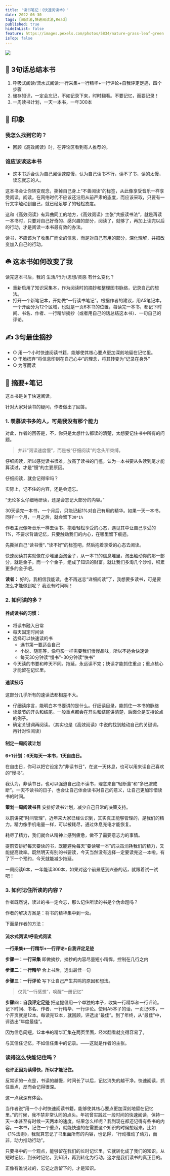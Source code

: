 ```yaml
---
title: '读书笔记：《快速阅读术》'
date: 2022-06-30
tags: [阅读法,快速阅读法,Read]
published: true
hideInList: false
feature: https://images.pexels.com/photos/5834/nature-grass-leaf-green.jpg?auto=compress&cs=tinysrgb&w=800
isTop: false
---
```

![](https://s2.loli.net/2022/06/30/nyd7eaHMiuJEL9m.png)

## 🚀 3句话总结本书
1. 呼吸式阅读/流水式阅读:一行采集+一行精华+一行评论+自我评定足迹，四个步骤
2. 储存知识，一定会忘记，不如记录下来，时时翻看。不要记忆，而要记录！
3. 一周读书计划，一天一本书，一年300本

## 🎨 印象

### 我怎么找到它的？
- 回顾《高效阅读》时，在评论区看到有人推荐的。

### 谁应该读这本书
- 这本书适合认为自己阅读速度慢，认为自己读书不行，读不了书，读的太慢，读忘就忘的人。

这本书会让你转变观念，撕掉自己身上“不善阅读”的标签，从此像享受音乐一样享受阅读。阅读，在网络时代不应该还沿用从前严肃的态度，而应该采取，只要有一行文字触动到自己，就已经足够了的轻松态度。

这和《高效阅读》有异曲同工的地方，《高效阅读》主张“共振读书法”，就是再读一本书时，只要对自己好奇的、感兴趣的部分，阅读了，就够了，再加上读完以后的行动，才是阅读一本书最有效的办法。

读书，不应该为了收集广而全的信息，而是对自己有用的部分，深化理解，并把改变加入自己的行动。

## ☘️ 这本书如何改变了我

读完这本书后，我的 生活/行为/思想/灵感 有什么变化？
- 重新启用了知识采集本，作为阅读时的摘抄和整理图书脉络，记录自己的想法。
- 打开一个新笔记本，开始做“一行读书笔记”。根据作者的建议，用A5笔记本，一个开面分为12个区域，也就是一页6本书的位置，每读完一本书，都记下时间、书名、作者、一行精华摘抄（或者用自己的话总结这本书）、一句自己的评论。

## ✍️ 3句最佳摘抄
- ○ 用一个小时快速阅读书籍，能够使其核心要点更加深刻地留在记忆里。
- ○ 干脆摈弃“将信息印刻在自己心中”的理念，将其转变为“记录在身外”
- ○ 为写而读

## 📒 摘要+笔记
这本书是关于快速阅读。

针对大家对读书的疑问，作者做出了回答。

### 1. 羡慕读书多的人，可是我没有那个能力
对此，作者的回答是，不，你只是太想什么都读的清楚，太想要记住书中所有的问题。

> 并非“阅读速度慢”，而是被“仔细阅读”的念头所束缚。

仔细阅读，所以感觉读书很难，放高了读书的门槛。认为一本书要从头读到尾才能算读过，才是“慢”的主要原因。

仔细阅读，就会记得牢吗？

实际上，记不住的内容，还是会遗忘。

“无论多么仔细地研读，还是会忘记大部分的内容。”

30天读完一本书，一个月后，只能记起1%对自己有用的精华。如果一天一本书，同样一个月，一月之后，就会留下`30*1%`

作者主张像听音乐一样去读书，抱着轻松享受的心态，遇见其中让自己享受的1%，不要求背诵记忆，只要触动我们的内心，在哪里留下痕迹。

先撕掉自己“读书慢“、”读不好”的标签吧，然后抱着享受的心态去阅读。

快速阅读其实就像在沙堆里面淘金子，从一本书的信息堆里，淘出触动你的那一部分，就是金子。而一个个金子，组成了知识的财富。就让我们多淘几个沙堆，积累更多的金子吧。

**读者：** 好的，我相信我能读，也不再迷恋“详细阅读”了，我想要多读书，可是要怎么才能做到呢？ 我没有时间啊！

### 2. 如何读的多？
#### 养成读书的习惯：
- 将读书融入日常
- 每天固定时间读
- 选择可以快速读的书
	- 选书第一要适合自己
	- 小说、随笔等，像电影一样需要我们慢慢品味，所以不适合快速读
	- 每天30分钟读“慢书”+30分钟读“快书”
- 今天读的书要和昨天不同。拖延，永远读不完；快读才能抓住重点；重点核心才能留在记忆里。

#### 速读技巧
这部分几乎所有的速读法都相差不大。
- 仔细读序言，能明白本书要讲的是什么。仔细读目录，能抓住一本书的脉络
- 读章节的开头和结尾。一般重点都会在开头和结尾讲清楚，后面全是支持论点的例子。
- 确定关键词再阅读。（其实也是《高效阅读》中说的找到触动自己的关键词，再针对性阅读）

#### 制定一周阅读计划
**6+1计划：6天每天一本书，1天自由日。**

在自由日，你可以把它设定为“非读书日”，在这一天休息，也可以用来读自己喜欢的“慢书”。

我认为，非读书日，也可以强迫自己绝不读书，理念来自“轻断食”和“多巴胺戒断”。一天不读书的日子，也会让自己体会读书对自己的意义，让自己更加珍惜读书的时间。

**策划一周阅读书目**
安排好读书计划，减少自己日常的决策支持。

以前讲究“时间管理”，近年来大家已经认识到，其实真正能够管理的，是我们的精力。精力像手机电量一样，可以被耗尽，通过休息充电才能恢复。

耗尽了精力，我们就会从精神上感到疲惫，做不了需要意志力的事情。

提前安排好每天要读的书，既能避免每天“要读哪一本”的决策消耗我们的精力，又能提高效率。既然明天有别的书要读，今天当然没有选择一定要读完这一本啦。有了下一个预约，今天就能减少拖延。

一周阅读6本，一年能读300本，如果对这个前景感到兴奋的话，就跟着试一试吧！


### 3. 如何记住所读的内容？
作者既然说，读过的书一定会忘，那么记住所读的书是个伪命题吗？

作者的解决方案是：将书的精华集中到一处。

下面是作者的方法：

#### 流水式阅读/呼吸式阅读

**一行采集+一行精华+一行评论+自我评定足迹**

**步骤一：一行采集**
即做摘抄，摘抄的内容尽量短小精悍，控制在几行之内

**步骤二：一行精华**
合上书后，选出最佳一句

**步骤三：一行评论**
写下让自己产生共鸣的原因和想法。

> 仅凭“一行感想”，唤醒“一册记忆”

**步骤四：自我评定足迹**
把这提倡用一个单独的本子，收集一行精华和一行评论。记下时间、书名、作者、一行精华、一行评论。使用A5本子的话，一页记6本，一个开页就是12本。每读完12本，就回顾，评选出“最佳”。到了年终，从“最佳”中，评选出“年度最佳”。

因为信息简短，12本书的精华汇集在两页里面，经常翻看就变得容易了。

与其信任记忆，不如信任集中的记录。——这就是作者的主张。

### 读得这么快能记住吗？

**也许正因为读得快，所以才能记住。**

反常识的一点是，书读的越慢，时间长了以后，记忆消失的越干净。快速阅读，抓住重点，反而会记得很深。

这一点我深有体会。

当作者说“用一个小时快速阅读书籍，能够使其核心要点更加深刻地留在记忆里。”的时候，我不禁非常认同的点头。年初曾实践过一段时间的快速阅读，保持一天一本甚至有时候一天两本的速度。结果怎么样呢？我到现在都还记得有些书的内容。一本书，记住一个重点，就能快速的在需要这个知识的时候想起来。比如《1%法则》，我就算忘记了书里面所有的内容，也记得，“行动推动了动力，而非，动力推动行动”。

只要书中的一个观点，能够留在我们的长时记忆里，它就转化成了我们的知识。从短时记忆，到长时记忆，到知识，再到转化为行动。这才是我们读书的真正目的。

正像有谁说过的，忘记之后留下的，才是知识。

